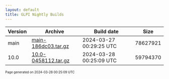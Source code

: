 ```yaml
---
layout: default
title: GLPI Nightly Builds
---
```


Version|Archive|Build date|Size
---|---|---|---
main|[main-186dc03.tar.gz](main-186dc03.tar.gz)|2024-03-27 00:29:25 UTC|78627921
10.0|[10.0-0458112.tar.gz](10.0-0458112.tar.gz)|2024-03-28 00:25:09 UTC|59794370

<font size="1">Page generated on 2024-03-28 00:25:09 UTC</font>
